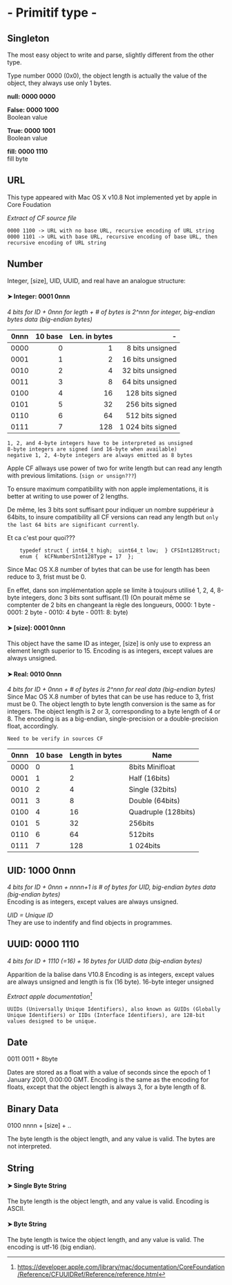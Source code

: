 # - Primitif type -

Singleton
----

The most easy object to write and parse, slightly different from the other type.

Type number 0000 (0x0), the object length is actually the value of the object, they always use only 1 bytes.


  __null: 0000 0000__   
	

  __False: 0000 1000__  
	Boolean value

  __True: 0000 1001__  
	Boolean value

  __fill: 0000 1110__   
	fill byte


URL
----

This type appeared with Mac OS X v10.8
Not implemented yet by apple in Core Foudation

_Extract of CF source file_

	0000 1100 -> URL with no base URL, recursive encoding of URL string
	0000 1101 -> URL with base URL, recursive encoding of base URL, then recursive encoding of URL string


 
  
  
Number
----
Integer, [size], UID, UUID, and real have an analogue structure:  



#### ➤ Integer: 0001 0nnn
*4 bits for ID + 0nnn for legth + # of bytes is 2^nnn for integer, big-endian bytes data (big-endian bytes)*  



0nnn  | 10 base  |  Len. in bytes  |                      -|
------|---------:|----------------:|----------------------:|
0000  |      0   |     1           |     8 bits unsigned   |
0001  |      1   |     2           |    16 bits unsigned   |
0010  |      2   |     4           |    32 bits unsigned   |
0011  |      3   |     8           |    64 bits unsigned   |
0100  |      4   |    16           |   128 bits signed     |
0101  |      5   |    32           |   256 bits signed     |
0110  |      6   |    64           |   512 bits signed     |
0111  |      7   |   128           | 1 024 bits signed     |


	1, 2, and 4-byte integers have to be interpreted as unsigned
	8-byte integers are signed (and 16-byte when available)
	negative 1, 2, 4-byte integers are always emitted as 8 bytes
	

Apple CF allways use power of two for write length but can read any length with previous limitations. (`sign or unsign???`)

To ensure maximum compatibility with non apple implementations, it is better at writing to use power of 2 lengths.

	

De même, les 3 bits sont suffisant pour indiquer un nombre suppérieur à 64bits, to insure compatibility all CF versions can read any length but `only the last 64 bits are significant currently`.


Et ca c'est pour quoi???  

```
    typedef struct { int64_t high;  uint64_t low;  } CFSInt128Struct;  
    enum {  kCFNumberSInt128Type = 17  };  
```  






Since Mac OS X.8 number of bytes that can be use for length has been reduce to 3, frist must be 0.

En effet, dans son implémentation apple se limite à toujours utilisé 1, 2, 4, 8-byte integers, donc 3 bits sont suffisant.(1)
(On pourait même se comptenter de 2 bits en changeant la règle des longueurs, 0000: 1 byte - 0001: 2 byte - 0010: 4 byte - 0011: 8: byte)



#### ➤ [size]: 0001 0nnn  
This object have the same ID as integer, [size] is only use to express an element length superior to 15.
Encoding is as integers, except values are always unsigned. 
 
 
  

#### ➤ Real: 0010 0nnn  
*4 bits for ID + 0nnn + # of bytes is 2^nnn for real data (big-endian bytes)*
Since Mac OS X.8 number of bytes that can be use has reduce to 3, frist must be 0.
	The object length to byte length conversion is the same as for integers. 
	The object length is 2 or 3, corresponding to a byte length of 4 or 8. 
    The encoding is as a big-endian, single-precision or a double-precision float,
    accordingly.

`Need to be verify in sources CF`


0nnn  | 10 base  |  Length in bytes  |   Name
------|----------|-------------------|---------------------|
0000  |      0   |     1             | 8bits Minifloat     |
0001  |      1   |     2             | Half (16bits)       |
0010  |      2   |     4             | Single (32bits)     |
0011  |      3   |     8             | Double (64bits)     |
0100  |      4   |    16             | Quadruple (128bits) |
0101  |      5   |    32             |            256bits  |
0110  |      6   |    64             |            512bits  |
0111  |      7   |   128             |          1 024bits  |
 



UID: 1000 0nnn  
----
*4 bits for ID + 0nnn + nnnn+1 is # of bytes for UID, big-endian bytes data (big-endian bytes)*  
Encoding is as integers, except values are always unsigned.  

 *UID = Unique ID*   
They are use to indentify and find objects in programmes. 



UUID: 0000 1110  
----

*4 bits for ID + 1110 (=16) + 16 bytes for UUID data (big-endian bytes)*

Apparition de la balise dans V10.8
Encoding is as integers, except values are always unsigned and length is fix (16 byte).
16-byte integer unsigned 


*Extract apple documentation[^1]*  

[^1]: https://developer.apple.com/library/mac/documentation/CoreFoundation/Reference/CFUUIDRef/Reference/reference.html

```
UUIDs (Universally Unique Identifiers), also known as GUIDs (Globally Unique Identifiers) or IIDs (Interface Identifiers), are 128-bit values designed to be unique.

```






Date
----

0011 0011 + 8byte

Dates are stored as a float with a value of seconds since the epoch of 1 
January 2001, 0:00:00 GMT. Encoding is the same as the encoding for floats,
except that the object length is always 3, for a byte length of 8.



Binary Data
----

0100 nnnn + [size] + ..

The byte length is the object length, and any value is valid.
The bytes are not interpreted.



String
----

#### ➤ Single Byte String  

The byte length is the object length, and any value is valid.
Encoding is ASCII.


#### ➤ Byte String  

The byte length is twice the object length, and any value is valid.
The encoding is utf-16 (big endian).

